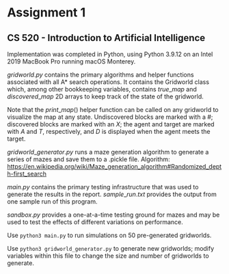 # Assignment 1
## CS 520 - Introduction to Artificial Intelligence

Implementation was completed in Python, using Python 3.9.12 on an Intel 2019 MacBook Pro running macOS Monterey.
	    
$gridworld.py$ contains the primary algorithms and helper functions associated with all A* search operations. It contains the Gridworld class which, among other bookkeeping variables, contains $true\_map$ and $discovered\_map$ 2D arrays to keep track of the state of the gridworld.

Note that the $print\_map()$ helper function can be called on any gridworld to visualize the map at any state. Undiscovered blocks are marked with a $\#$; discovered blocks are marked with an $X$; the agent and target are marked with $A$ and $T$, respectively, and $D$ is displayed when the agent meets the target.

$gridworld\_generator.py$ runs a maze generation algorithm to generate a series of mazes and save them to a .pickle file.
Algorithm: https://en.wikipedia.org/wiki/Maze_generation_algorithm#Randomized_depth-first_search

$main.py$ contains the primary testing infrastructure that was used to generate the results in the report. $sample\_run.txt$ provides the output from one sample run of this program.

$sandbox.py$ provides a one-at-a-time testing ground for mazes and may be used to test the effects of different variations on performance.

Use `python3 main.py` to run simulations on 50 pre-generated gridworlds.

Use `python3 gridworld_generator.py` to generate new gridworlds; modify variables within this file to change the size and number of gridworlds to generate.